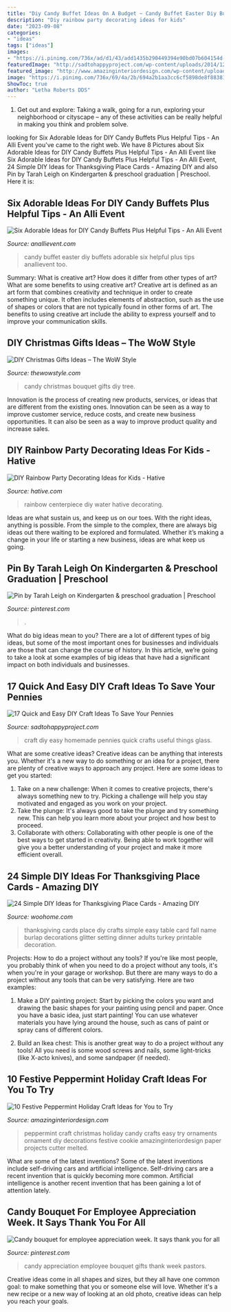 ```yaml
---
title: "Diy Candy Buffet Ideas On A Budget ~ Candy Buffet Easter Diy Buffets Adorable Six Helpful Plus Tips Anallievent Too"
description: "Diy rainbow party decorating ideas for kids"
date: "2023-09-08"
categories:
- "ideas"
tags: ["ideas"]
images:
- "https://i.pinimg.com/736x/ad/d1/43/add1435b290449394e90bd07b604154d--employee-appreciation-candy-bouquet.jpg"
featuredImage: "http://sadtohappyproject.com/wp-content/uploads/2014/12/easy-DIY-homemade-craft-ideas1.png"
featured_image: "http://www.amazinginteriordesign.com/wp-content/uploads/2014/11/fi60.jpg"
image: "https://i.pinimg.com/736x/69/4a/2b/694a2b1aa3cc6cf5898de8f88381d3c2.jpg"
ShowToc: true
author: "Letha Roberts DDS"
---
```



1. Get out and explore: Taking a walk, going for a run, exploring your neighborhood or cityscape – any of these activities can be really helpful in making you think and problem solve. 

	

		
looking for Six Adorable Ideas for DIY Candy Buffets Plus Helpful Tips - An Alli Event you've came to the right web. We have 8 Pictures about Six Adorable Ideas for DIY Candy Buffets Plus Helpful Tips - An Alli Event like Six Adorable Ideas for DIY Candy Buffets Plus Helpful Tips - An Alli Event, 24 Simple DIY Ideas for Thanksgiving Place Cards - Amazing DIY and also Pin by Tarah Leigh on Kindergarten &amp; preschool graduation | Preschool. Here it is:
		
    
## Six Adorable Ideas For DIY Candy Buffets Plus Helpful Tips - An Alli Event

<img loading=lazy src="https://www.anallievent.com/wp-content/uploads/2014/04/Easter-candy-buffet.jpg" onerror="this.onerror=null;this.src='https://tse2.mm.bing.net/th?id=OIP.7QF0a0JZzbixtAKXpH5SCwHaLE&amp;pid=15.1';" alt="Six Adorable Ideas for DIY Candy Buffets Plus Helpful Tips - An Alli Event">

_Source: anallievent.com_

>candy buffet easter diy buffets adorable six helpful plus tips anallievent too. 

	

Summary: What is creative art? How does it differ from other types of art? What are some benefits to using creative art?
Creative art is defined as an art form that combines creativity and technique in order to create something unique. It often includes elements of abstraction, such as the use of shapes or colors that are not typically found in other forms of art. The benefits to using creative art include the ability to express yourself and to improve your communication skills.

    
## DIY Christmas Gifts Ideas – The WoW Style

<img loading=lazy src="http://thewowstyle.com/wp-content/uploads/2014/12/Candy-Bouquet.jpg" onerror="this.onerror=null;this.src='https://tse2.mm.bing.net/th?id=OIP.LWucwJjChst97Z-hyhyJUgHaLJ&amp;pid=15.1';" alt="DIY Christmas Gifts Ideas – The WoW Style">

_Source: thewowstyle.com_

>candy christmas bouquet gifts diy tree. 

	

Innovation is the process of creating new products, services, or ideas that are different from the existing ones. Innovation can be seen as a way to improve customer service, reduce costs, and create new business opportunities. It can also be seen as a way to improve product quality and increase sales.

    
## DIY Rainbow Party Decorating Ideas For Kids - Hative

<img loading=lazy src="https://hative.com/wp-content/uploads/2014/11/diy-rainbow-party-decorating-ideas/6-rainbow-water-centerpiece.jpg" onerror="this.onerror=null;this.src='https://tse3.mm.bing.net/th?id=OIP.0oIptnDFP3CNc8zUj1RPNAHaI_&amp;pid=15.1';" alt="DIY Rainbow Party Decorating Ideas for Kids - Hative">

_Source: hative.com_

>rainbow centerpiece diy water hative decorating. 

	

Ideas are what sustain us, and keep us on our toes. With the right ideas, anything is possible. From the simple to the complex, there are always big ideas out there waiting to be explored and formulated. Whether it’s making a change in your life or starting a new business, ideas are what keep us going.

    
## Pin By Tarah Leigh On Kindergarten &amp; Preschool Graduation | Preschool

<img loading=lazy src="https://i.pinimg.com/736x/69/4a/2b/694a2b1aa3cc6cf5898de8f88381d3c2.jpg" onerror="this.onerror=null;this.src='https://tse4.mm.bing.net/th?id=OIP.gRVyJ29dqBDy_fZ9iy-zSwHaJu&amp;pid=15.1';" alt="Pin by Tarah Leigh on Kindergarten &amp; preschool graduation | Preschool">

_Source: pinterest.com_

>. 

	

What do big ideas mean to you?
There are a lot of different types of big ideas, but some of the most important ones for businesses and individuals are those that can change the course of history. In this article, we’re going to take a look at some examples of big ideas that have had a significant impact on both individuals and businesses.

    
## 17 Quick And Easy DIY Craft Ideas To Save Your Pennies

<img loading=lazy src="http://sadtohappyproject.com/wp-content/uploads/2014/12/easy-DIY-homemade-craft-ideas1.png" onerror="this.onerror=null;this.src='https://tse1.mm.bing.net/th?id=OIP.sxF29le2q7Qu8JDPx8pekwAAAA&amp;pid=15.1';" alt="17 Quick and Easy DIY Craft Ideas To Save Your Pennies">

_Source: sadtohappyproject.com_

>craft diy easy homemade pennies quick crafts useful things glass. 

	

What are some creative ideas?
Creative ideas can be anything that interests you. Whether it's a new way to do something or an idea for a project, there are plenty of creative ways to approach any project. Here are some ideas to get you started: 
1. Take on a new challenge: When it comes to creative projects, there's always something new to try. Picking a challenge will help you stay motivated and engaged as you work on your project. 
2. Take the plunge: It's always good to take the plunge and try something new. This can help you learn more about your project and how best to proceed. 
3. Collaborate with others: Collaborating with other people is one of the best ways to get started in creativity. Being able to work together will give you a better understanding of your project and make it more efficient overall.

    
## 24 Simple DIY Ideas For Thanksgiving Place Cards - Amazing DIY

<img loading=lazy src="http://www.woohome.com/wp-content/uploads/2013/11/DIY-Thanksgiving-Place-Cards-13-2.jpg" onerror="this.onerror=null;this.src='https://tse1.mm.bing.net/th?id=OIP.5d7uEQDX_4VQOaNgG_YOkgHaLH&amp;pid=15.1';" alt="24 Simple DIY Ideas for Thanksgiving Place Cards - Amazing DIY">

_Source: woohome.com_

>thanksgiving cards place diy crafts simple easy table card fall name burlap decorations glitter setting dinner adults turkey printable decoration. 

	

Projects: How to do a project without any tools?
If you're like most people, you probably think of when you need to do a project without any tools, it's when you're in your garage or workshop. But there are many ways to do a project without any tools that can be very satisfying. Here are two examples: 
1. Make a DIY painting project: Start by picking the colors you want and drawing the basic shapes for your painting using pencil and paper. Once you have a basic idea, just start painting! You can use whatever materials you have lying around the house, such as cans of paint or spray cans of different colors. 

2. Build an Ikea chest: This is another great way to do a project without any tools! All you need is some wood screws and nails, some light-tricks (like X-acto knives), and some sandpaper (if needed).

    
## 10 Festive Peppermint Holiday Craft Ideas For You To Try

<img loading=lazy src="http://www.amazinginteriordesign.com/wp-content/uploads/2014/11/fi60.jpg" onerror="this.onerror=null;this.src='https://tse3.mm.bing.net/th?id=OIP.L5jv2h_5-NGm_AEpLN7l2gHaJ3&amp;pid=15.1';" alt="10 Festive Peppermint Holiday Craft Ideas for You to Try">

_Source: amazinginteriordesign.com_

>peppermint craft christmas holiday candy crafts easy try ornaments ornament diy decorations festive cookie amazinginteriordesign paper projects cutter melted. 

	

What are some of the latest inventions?
Some of the latest inventions include self-driving cars and artificial intelligence. Self-driving cars are a recent invention that is quickly becoming more common. Artificial intelligence is another recent invention that has been gaining a lot of attention lately.

    
## Candy Bouquet For Employee Appreciation Week. It Says Thank You For All

<img loading=lazy src="https://i.pinimg.com/736x/ad/d1/43/add1435b290449394e90bd07b604154d--employee-appreciation-candy-bouquet.jpg" onerror="this.onerror=null;this.src='https://tse4.mm.bing.net/th?id=OIP.0iM3Qo7YSJ_bWugA3GK1lwDYEg&amp;pid=15.1';" alt="Candy bouquet for employee appreciation week. It says thank you for all">

_Source: pinterest.com_

>candy appreciation employee bouquet gifts thank week pastors. 

	

Creative ideas come in all shapes and sizes, but they all have one common goal: to make something that you or someone else will love. Whether it's a new recipe or a new way of looking at an old photo, creative ideas can help you reach your goals.

